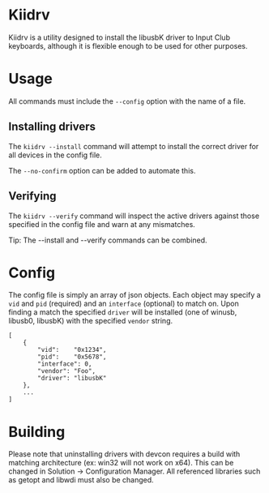 # Kiidrv

Kiidrv is a utility designed to install the libusbK driver to Input Club keyboards, although it is flexible enough to be used for other purposes.


# Usage

All commands must include the `--config` option with the name of a file.

## Installing drivers

The `kiidrv --install` command will attempt to install the correct driver for all devices in the config file.

The `--no-confirm` option can be added to automate this.

## Verifying

The `kiidrv --verify` command will inspect the active drivers against those specified in the config file and warn at any mismatches.

Tip: The --install and --verify commands can be combined. 

# Config

The config file is simply an array of json objects. Each object may specify a `vid` and `pid` (required) and an `interface` (optional) to match on.
Upon finding a match the specified `driver` will be installed (one of winusb, libusb0, libusbK) with the specified `vendor` string.

```
[
	{
		"vid":    "0x1234",
		"pid":    "0x5678",
		"interface": 0,
		"vendor": "Foo",
		"driver": "libusbK"
	},
	...
]
```

# Building

Please note that uninstalling drivers with devcon requires a build with matching architecture (ex: win32 will not work on x64).
This can be changed in Solution -> Configuration Manager. All referenced libraries such as getopt and libwdi must also be changed.